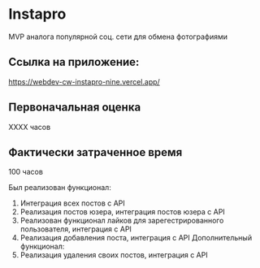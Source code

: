 # Instapro

MVP аналога популярной соц. сети для обмена фотографиями

## Ссылка на приложение:

https://webdev-cw-instapro-nine.vercel.app/

## Первоначальная оценка

ХХХХ часов

## Фактически затраченное время

100 часов

Был реализован функционал:
1. Интеграция всех постов с API
2. Реализация постов юзера, интеграция постов юзера с API
3. Реализован функционал лайков для зарегестрированного пользователя, интеграция с API
4. Реализация добавления поста, интеграция с API
Дополнительный функционал:
1. Реализация удаления своих постов, интеграция с API

